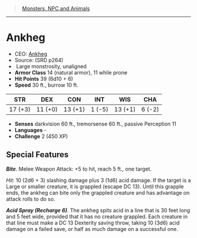 ﻿---
!MonsterVO
Type: monstrosity
Size: Large
Alignment: unaligned
ArmorClass: 14 (natural armor), 11 while prone
HitPoints: 39 (6d10 + 6)
Speed: 30 ft., burrow 10 ft.
Strength: 17 (+3)
Dexterity: 11 (+0)
Constitution: 13 (+1)
Intelligence: ' 1 (-5)'
Wisdom: 13 (+1)
Charisma: ' 6 (-2)'
Senses: darkvision 60 ft., tremorsense 60 ft., passive Perception 11
Languages: '-'
Challenge: 2 (450 XP)
Id: monsters_vo.md#ankheg
ParentLink: monsters_vo.md#monsters-npc-and-animals
Name: Ankheg
ParentName: Monsters, NPC and Animals
NameLevel: 1
AltName: '[Ankheg](hd_monsters_ankheg.md)'
Source: (SRD p264)
---
> [Monsters, NPC and Animals](srd_monsters.md)

---

# Ankheg

- CEO: [Ankheg](hd_monsters_ankheg.md)
- Source: (SRD p264)
-  Large monstrosity, unaligned
- **Armor Class** 14 (natural armor), 11 while prone
- **Hit Points** 39 (6d10 + 6)
- **Speed** 30 ft., burrow 10 ft.

|STR|DEX|CON|INT|WIS|CHA|
|---|---|---|---|---|---|
|17 (+3)|11 (+0)|13 (+1)| 1 (-5)|13 (+1)| 6 (-2)|

- **Senses** darkvision 60 ft., tremorsense 60 ft., passive Perception 11
- **Languages** -
- **Challenge** 2 (450 XP)

## Special Features

**_Bite_**. Melee Weapon Attack: +5 to hit, reach 5 ft., one target.

_Hit_: 10 (2d6 + 3) slashing damage plus 3 (1d6) acid damage. If the target is a Large or smaller creature, it is grappled (escape DC 13). Until this grapple ends, the ankheg can bite only the grappled creature and has advantage on attack rolls to do so.

**_Acid Spray (Recharge 6)_**. The ankheg spits acid in a line that is 30 feet long and 5 feet wide, provided that it has no creature grappled. Each creature in that line must make a DC 13 Dexterity saving throw, taking 10 (3d6) acid damage on a failed save, or half as much damage on a successful one.

